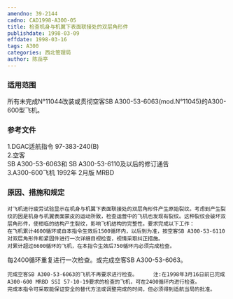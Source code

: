 ```yaml
---
amendno: 39-2144  
cadno: CAD1998-A300-05  
title: 检查机身与机翼下表面联接处的双层角形件  
publishdate: 1998-03-09  
effdate: 1998-03-16  
tags: A300  
categories: 西北管理局  
author: 陈岳亭  
---
```

  
### 适用范围  
所有未完成N°11044改装或贯彻空客SB A300-53-6063(mod.N°11045)的A300-600型飞机。  
  
<!--more-->  
### 参考文件  
1.DGAC适航指令 97-383-240(B)  
    2.空客  
SB A300-53-6063和 SB A300-53-6110及以后的修订通告  
 3.A300-600飞机 1992年 2月版 MRBD  
  
### 原因、措施和规定  
    对飞机进行疲劳试验显示在机身与机翼下表面联接处的双层角形件产生原始裂纹。考虑到产生裂纹的因是机身与机翼表面蒙皮的运动所致，检查运营中的飞机也发现有裂纹。这种裂纹会破坏双层角形件，使相临的结构产生裂纹，影响飞机结构的完整性。要求完成以下工作：  
    在飞机累计4600循环或自本指令生效后1500循环内，以后到为准，按空客SB A300-53-6110对双层角形件和紧固件进行一次详细目视检查，视情采取纠正措施。  
    对累计超过6600循环的飞机，在本指令生效后750循环内必须完成检查。  
每2400循环重复进行一次检查。或完成空客SB A300-53-6063。  
  
    完成空客SB A300-53-6063的飞机不再要求进行检查。     注:在1998年3月16日前已完成A300-600 MRBD SSI 57-10-19要求的检查的飞机，可在2400循环内进行检查。        完成本指令可采取能保证安全的替代方法或调整完成的时间，但必须得到适航当局的批准。  
